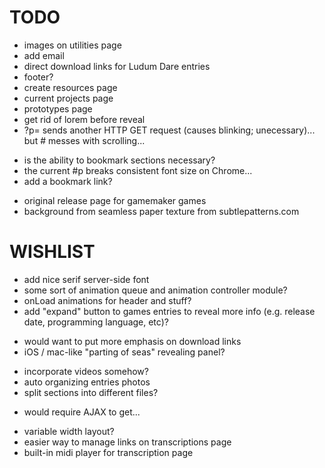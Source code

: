 # TODO

* images on utilities page
* add email
* direct download links for Ludum Dare entries
* footer?
* create resources page
* current projects page
* prototypes page
* get rid of lorem before reveal
* ?p= sends another HTTP GET request (causes blinking; unecessary)... but # messes with scrolling...
 - is the ability to bookmark sections necessary?
 - the current #p breaks consistent font size on Chrome...
 - add a bookmark link?
* original release page for gamemaker games
* background from seamless paper texture from subtlepatterns.com

# WISHLIST

* add nice serif server-side font
* some sort of animation queue and animation controller module?
* onLoad animations for header and stuff?
* add "expand" button to games entries to reveal more info (e.g. release date, programming language, etc)?
 - would want to put more emphasis on download links
 - iOS / mac-like "parting of seas" revealing panel?
* incorporate videos somehow?
* auto organizing entries photos
* split sections into different files?
 - would require AJAX to get...
* variable width layout?
* easier way to manage links on transcriptions page
* built-in midi player for transcription page
